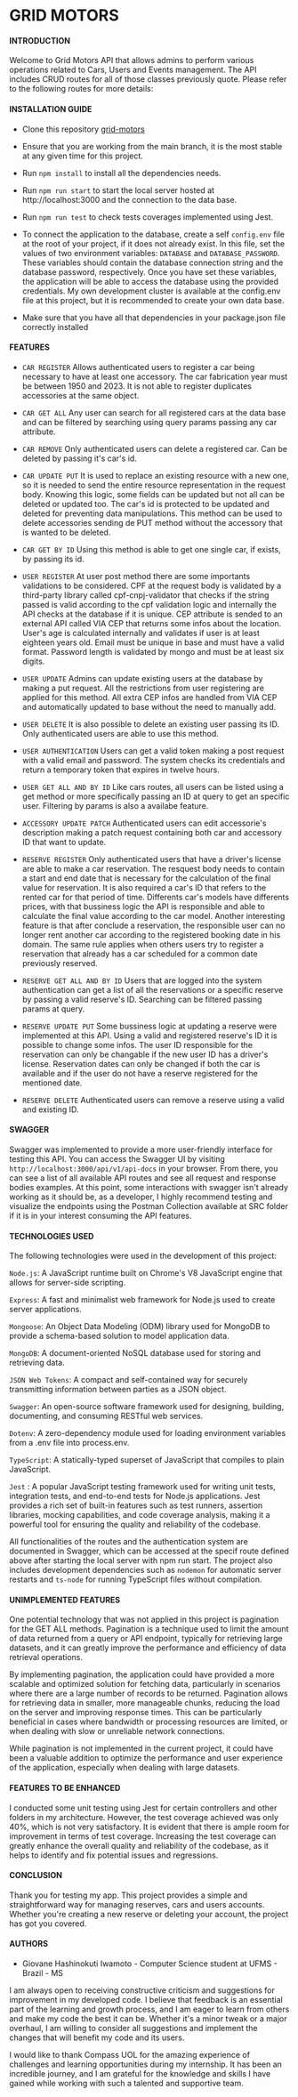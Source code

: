 # GRID MOTORS

#### **INTRODUCTION**

Welcome to Grid Motors API that allows admins to perform various operations related to Cars, Users and Events management. The API includes CRUD routes for all of those classes previously quote. Please refer to the following routes for more details:

#### **INSTALLATION GUIDE**

-   Clone this repository [grid-motors](https://github.com/GiovaneIwamoto/grid-motors.git)

-   Ensure that you are working from the main branch, it is the most stable at any given time for this project.

-   Run `npm install` to install all the dependencies needs.

-   Run `npm run start` to start the local server hosted at http://localhost:3000 and the connection to the data base.

-   Run `npm run test` to check tests coverages implemented using Jest.

-   To connect the application to the database, create a self `config.env` file at the root of your project, if it does not already exist. In this file, set the values of two environment variables: `DATABASE` and `DATABASE_PASSWORD`. These variables should contain the database connection string and the database password, respectively. Once you have set these variables, the application will be able to access the database using the provided credentials. My own development cluster is available at the config.env file at this project, but it is recommended to create your own data base.

-   Make sure that you have all that dependencies in your package.json file correctly installed

#### **FEATURES**

-   `CAR REGISTER` Allows authenticated users to register a car being necessary to have at least one accessory. The car fabrication year must be between 1950 and 2023. It is not able to register duplicates accessories at the same object.

-   `CAR GET ALL` Any user can search for all registered cars at the data base and can be filtered by searching using query params passing any car attribute.

-   `CAR REMOVE` Only authenticated users can delete a registered car. Can be deleted by passing it's car's id.

-   `CAR UPDATE PUT` It is used to replace an existing resource with a new one, so it is needed to send the entire resource representation in the request body. Knowing this logic, some fields can be updated but not all can be deleted or updated too. The car's id is protected to be updated and deleted for preventing data manipulations. This method can be used to delete accessories sending de PUT method without the accessory that is wanted to be deleted.

-   `CAR GET BY ID` Using this method is able to get one single car, if exists, by passing its id.

-   `USER REGISTER` At user post method there are some importants validations to be considered. CPF at the request body is validated by a third-party library called cpf-cnpj-validator that checks if the string passed is valid according to the cpf validation logic and internally the API checks at the database if it is unique. CEP attribute is sended to an external API called VIA CEP that returns some infos about the location. User's age is calculated internally and validates if user is at least eighteen years old. Email must be unique in base and must have a valid format. Password length is validated by mongo and must be at least six digits.

-   `USER UPDATE` Admins can update existing users at the database by making a put request. All the restrictions from user registering are applied for this method. All extra CEP infos are handled from VIA CEP and automatically updated to base without the need to manually add.

-   `USER DELETE` It is also possible to delete an existing user passing its ID. Only authenticated users are able to use this method.

-   `USER AUTHENTICATION` Users can get a valid token making a post request with a valid email and password. The system checks its credentials and return a temporary token that expires in twelve hours.

-   `USER GET ALL AND BY ID` Like cars routes, all users can be listed using a get method or more specifically passing an ID at query to get an specific user. Filtering by params is also a availabe feature.

-   `ACCESSORY UPDATE PATCH` Authenticated users can edit accessorie's description making a patch request containing both car and accessory ID that want to update.

-   `RESERVE REGISTER` Only authenticated users that have a driver's license are able to make a car reservation. The resquest body needs to contain a start and end date that is necessary for the calculation of the final value for reservation. It is also required a car's ID that refers to the rented car for that period of time. Differents car's models have differents prices, with that bussiness logic the API is responsible and able to calculate the final value according to the car model. Another interesting feature is that after conclude a reservation, the responsible user can no longer rent another car according to the registered booking date in his domain. The same rule applies when others users try to register a reservation that already has a car scheduled for a common date previously reserved.

-   `RESERVE GET ALL AND BY ID` Users that are logged into the system authentication can get a list of all the reservations or a specific reserve by passing a valid reserve's ID. Searching can be filtered passing params at query.

-   `RESERVE UPDATE PUT` Some bussiness logic at updating a reserve were implemented at this API. Using a valid and registered reserve's ID it is possible to change some infos. The user ID responsible for the reservation can only be changable if the new user ID has a driver's license. Reservation dates can only be changed if both the car is available and if the user do not have a reserve registered for the mentioned date.

-   `RESERVE DELETE` Authenticated users can remove a reserve using a valid and existing ID.

#### **SWAGGER**

Swagger was implemented to provide a more user-friendly interface for testing this API. You can access the Swagger UI by visiting `http://localhost:3000/api/v1/api-docs` in your browser. From there, you can see a list of all available API routes and see all request and response bodies examples. At this point, some interactions with swagger isn't already working as it should be, as a developer, I highly recommend testing and visualize the endpoints using the Postman Collection available at SRC folder if it is in your interest consuming the API features.

#### **TECHNOLOGIES USED**

The following technologies were used in the development of this project:

`Node.js`: A JavaScript runtime built on Chrome's V8 JavaScript engine that allows for server-side scripting.

`Express`: A fast and minimalist web framework for Node.js used to create server applications.

`Mongoose`: An Object Data Modeling (ODM) library used for MongoDB to provide a schema-based solution to model application data.

`MongoDB`: A document-oriented NoSQL database used for storing and retrieving data.

`JSON Web Tokens`: A compact and self-contained way for securely transmitting information between parties as a JSON object.

`Swagger`: An open-source software framework used for designing, building, documenting, and consuming RESTful web services.

`Dotenv`: A zero-dependency module used for loading environment variables from a .env file into process.env.

`TypeScript`: A statically-typed superset of JavaScript that compiles to plain JavaScript.

`Jest` : A popular JavaScript testing framework used for writing unit tests, integration tests, and end-to-end tests for Node.js applications. Jest provides a rich set of built-in features such as test runners, assertion libraries, mocking capabilities, and code coverage analysis, making it a powerful tool for ensuring the quality and reliability of the codebase.

All functionalities of the routes and the authentication system are documented in Swagger, which can be accessed at the specif route defined above after starting the local server with npm run start. The project also includes development dependencies such as `nodemon` for automatic server restarts and `ts-node` for running TypeScript files without compilation.

#### **UNIMPLEMENTED FEATURES**

One potential technology that was not applied in this project is pagination for the GET ALL methods. Pagination is a technique used to limit the amount of data returned from a query or API endpoint, typically for retrieving large datasets, and it can greatly improve the performance and efficiency of data retrieval operations.

By implementing pagination, the application could have provided a more scalable and optimized solution for fetching data, particularly in scenarios where there are a large number of records to be returned. Pagination allows for retrieving data in smaller, more manageable chunks, reducing the load on the server and improving response times. This can be particularly beneficial in cases where bandwidth or processing resources are limited, or when dealing with slow or unreliable network connections.

While pagination is not implemented in the current project, it could have been a valuable addition to optimize the performance and user experience of the application, especially when dealing with large datasets.

#### **FEATURES TO BE ENHANCED**

I conducted some unit testing using Jest for certain controllers and other folders in my architecture. However, the test coverage achieved was only 40%, which is not very satisfactory. It is evident that there is ample room for improvement in terms of test coverage. Increasing the test coverage can greatly enhance the overall quality and reliability of the codebase, as it helps to identify and fix potential issues and regressions.

#### **CONCLUSION**

Thank you for testing my app.
This project provides a simple and straightforward way for managing reserves, cars and users accounts. Whether you're creating a new reserve or deleting your account, the project has got you covered.

#### **AUTHORS**

-   Giovane Hashinokuti Iwamoto - Computer Science student at UFMS - Brazil - MS

I am always open to receiving constructive criticism and suggestions for improvement in my developed code. I believe that feedback is an essential part of the learning and growth process, and I am eager to learn from others and make my code the best it can be. Whether it's a minor tweak or a major overhaul, I am willing to consider all suggestions and implement the changes that will benefit my code and its users.

I would like to thank Compass UOL for the amazing experience of challenges and learning opportunities during my internship. It has been an incredible journey, and I am grateful for the knowledge and skills I have gained while working with such a talented and supportive team.
